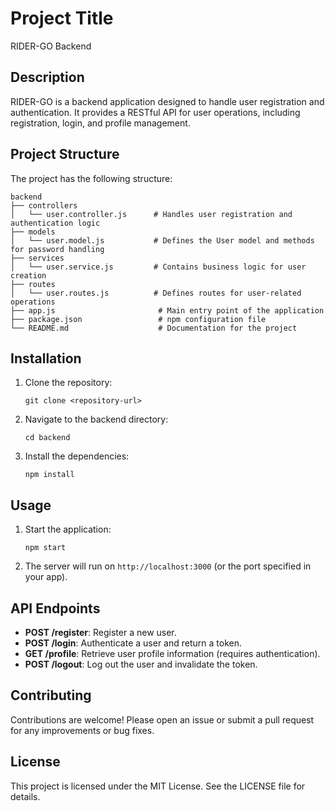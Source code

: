 # Project Title

RIDER-GO Backend

## Description

RIDER-GO is a backend application designed to handle user registration and authentication. It provides a RESTful API for user operations, including registration, login, and profile management.

## Project Structure

The project has the following structure:

```
backend
├── controllers
│   └── user.controller.js      # Handles user registration and authentication logic
├── models
│   └── user.model.js           # Defines the User model and methods for password handling
├── services
│   └── user.service.js         # Contains business logic for user creation
├── routes
│   └── user.routes.js          # Defines routes for user-related operations
├── app.js                       # Main entry point of the application
├── package.json                 # npm configuration file
└── README.md                    # Documentation for the project
```

## Installation

1. Clone the repository:
   ```
   git clone <repository-url>
   ```

2. Navigate to the backend directory:
   ```
   cd backend
   ```

3. Install the dependencies:
   ```
   npm install
   ```

## Usage

1. Start the application:
   ```
   npm start
   ```

2. The server will run on `http://localhost:3000` (or the port specified in your app).

## API Endpoints

- **POST /register**: Register a new user.
- **POST /login**: Authenticate a user and return a token.
- **GET /profile**: Retrieve user profile information (requires authentication).
- **POST /logout**: Log out the user and invalidate the token.

## Contributing

Contributions are welcome! Please open an issue or submit a pull request for any improvements or bug fixes.

## License

This project is licensed under the MIT License. See the LICENSE file for details.